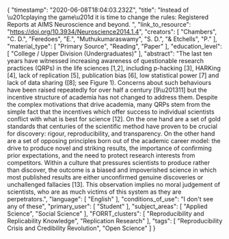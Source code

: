 {
    "timestamp": "2020-06-08T18:04:03.232Z",
    "title": "Instead of \u201cplaying the game\u201d it is time to change the rules: Registered Reports at AIMS Neuroscience and beyond. ",
    "link_to_resource": "https://doi.org/10.3934/Neuroscience2014.1.4",
    "creators": [
        "Chambers",
        "C. D.",
        "Feredoes",
        "E.",
        "Muthukumaraswamy",
        "S. D.",
        "& Etchells",
        "P."
    ],
    "material_type": [
        "Primary Source",
        "Reading",
        "Paper"
    ],
    "education_level": [
        "College / Upper Division (Undergraduates)"
    ],
    "abstract": "The last ten years have witnessed increasing awareness of questionable research practices (QRPs) in the life sciences [1,2], including p-hacking [3], HARKing [4], lack of replication [5], publication bias [6], low statistical power [7] and lack of data sharing ([8]; see Figure 1). Concerns about such behaviours have been raised repeatedly for over half a century [9\u201311] but the incentive structure of academia has not changed to address them. Despite the complex motivations that drive academia, many QRPs stem from the simple fact that the incentives which offer success to individual scientists conflict with what is best for science [12]. On the one hand are a set of gold standards that centuries of the scientific method have proven to be crucial for discovery: rigour, reproducibility, and transparency. On the other hand are a set of opposing principles born out of the academic career model: the drive to produce novel and striking results, the importance of confirming prior expectations, and the need to protect research interests from competitors. Within a culture that pressures scientists to produce rather than discover, the outcome is a biased and impoverished science in which most published results are either unconfirmed genuine discoveries or unchallenged fallacies [13]. This observation implies no moral judgement of scientists, who are as much victims of this system as they are perpetrators.",
    "language": [
        "English"
    ],
    "conditions_of_use": "I don't see any of these",
    "primary_user": [
        "Student"
    ],
    "subject_areas": [
        "Applied Science",
        "Social Science"
    ],
    "FORRT_clusters": [
        "Reproducibility and Replicability Knowledge",
        "Replication Research"
    ],
    "tags": [
        "Reproducibility Crisis and Credibility Revolution",
        "Open Science"
    ]
}